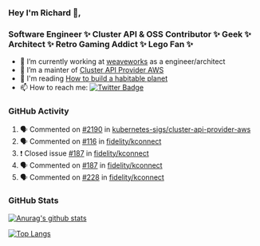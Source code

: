 ### Hey I'm Richard 👋, 

<h3 align="left">Software Engineer ✨ Cluster API & OSS Contributor ✨ Geek ✨ Architect ✨ Retro Gaming Addict ✨ Lego Fan ✨</h3>

- 🔭 I’m currently working at [weaveworks](https://github.com/weaveworks) as a engineer/architect
- 👯 I’m a mainter of [Cluster API Provider AWS](https://github.com/kubernetes-sigs/cluster-api-provider-aws)
- 💬 I'm reading [How to build a habitable planet](https://www.amazon.co.uk/How-Build-Habitable-Planet-Humankind/dp/0691140065)
- 📫 How to reach me: [![Twitter Badge](https://img.shields.io/badge/-@fruit_case-00acee?style=flat&logo=Twitter&logoColor=white)](https://twitter.com/intent/follow?screen_name=fruit_case "Follow on Twitter")

### GitHub Activity 

<!--START_SECTION:activity-->
1. 🗣 Commented on [#2190](https://github.com/kubernetes-sigs/cluster-api-provider-aws/issues/2190) in [kubernetes-sigs/cluster-api-provider-aws](https://github.com/kubernetes-sigs/cluster-api-provider-aws)
2. 🗣 Commented on [#116](https://github.com/fidelity/kconnect/issues/116) in [fidelity/kconnect](https://github.com/fidelity/kconnect)
3. ❗️ Closed issue [#187](https://github.com/fidelity/kconnect/issues/187) in [fidelity/kconnect](https://github.com/fidelity/kconnect)
4. 🗣 Commented on [#187](https://github.com/fidelity/kconnect/issues/187) in [fidelity/kconnect](https://github.com/fidelity/kconnect)
5. 🗣 Commented on [#228](https://github.com/fidelity/kconnect/issues/228) in [fidelity/kconnect](https://github.com/fidelity/kconnect)
<!--END_SECTION:activity-->

### GitHub Stats

[![Anurag's github stats](https://github-readme-stats.vercel.app/api?username=richardcase&count_private=true&show_icons=true)](https://github.com/anuraghazra/github-readme-stats)

[![Top Langs](https://github-readme-stats.vercel.app/api/top-langs/?username=richardcase&hide=html&layout=compact)](https://github.com/anuraghazra/github-readme-stats)
